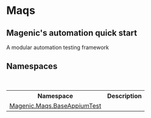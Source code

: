 # Maqs

<h2>Magenic's automation quick start</h2><p>A modular automation testing framework</p>


## Namespaces
&nbsp;<table><tr><th>Namespace</th><th>Description</th></tr><tr><td><a href="MAQS_5/Appium_AUTOGENERATED/Magenic-Maqs-BaseAppiumTest_Namespace">Magenic.Maqs.BaseAppiumTest</a></td><td></td></tr></table>&nbsp;
